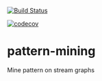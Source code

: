 [![Build Status](https://travis-ci.com/TiphaineV/pattern-mining.svg?branch=master)](https://travis-ci.com/TiphaineV/pattern-mining)

[![codecov](https://codecov.io/gh/TiphaineV/pattern-mining/branch/master/graph/badge.svg)](https://codecov.io/gh/TiphaineV/pattern-mining)

# pattern-mining

Mine pattern on stream graphs
